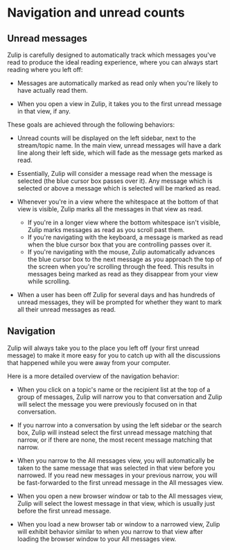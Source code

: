 # Navigation and unread counts

## Unread messages

Zulip is carefully designed to automatically track which messages
you've read to produce the ideal reading experience, where you can
always start reading where you left off:

* Messages are automatically marked as read only when you're likely to
have actually read them.

* When you open a view in Zulip, it takes you to the first unread
message in that view, if any.

These goals are achieved through the following behaviors:

* Unread counts will be displayed on the left sidebar, next to the
stream/topic name. In the main view, unread messages will have a
dark line along their left side, which will fade as the message
gets marked as read.

* Essentially, Zulip will consider a message read when the message is
selected (the blue cursor box passes over it). Any message which is
selected or above a message which is selected will be marked as read.

* Whenever you're in a view where the whitespace at the bottom of that
view is visible, Zulip marks all the messages in that view as read.
    * If you're in a longer view where the bottom whitespace isn't
    visible, Zulip marks messages as read as you scroll past them.
    * If you're navigating with the keyboard, a message is marked as
    read when the blue cursor box that you are controlling passes over
    it.
    * If you're navigating with the mouse, Zulip automatically advances
    the blue cursor box to the next message as you approach the top of
    the screen when you're scrolling through the feed. This results in
    messages being marked as read as they disappear from your view while
    scrolling.

* When a user has been off Zulip for several days and has hundreds of
unread messages, they will be prompted for whether they want to mark
all their unread messages as read.

## Navigation

Zulip will always take you to the place you left off (your first
unread message) to make it more easy for you to catch up with all the
discussions that happened while you were away from your computer.

Here is a more detailed overview of the navigation behavior:

* When you click on a topic's name or the recipient list at the top of
a group of messages, Zulip will narrow you to that conversation and
Zulip will select the message you were previously focused on in that
conversation.

* If you narrow into a conversation by using the left sidebar or the
search box, Zulip will instead select the first unread message
matching that narrow, or if there are none, the most recent message
matching that narrow.

* When you narrow to the All messages view, you will automatically be
taken to the same message that was selected in that view before
you narrowed. If you read new messages in your previous narrow, you
will be fast-forwarded to the first unread message in the All messages view.

* When you open a new browser window or tab to the All messages view, Zulip
will select the lowest message in that view, which is usually
just before the first unread message.

* When you load a new browser tab or window to a narrowed view, Zulip
will exhibit behavior similar to when you narrow to that view after
loading the browser window to your All messages view.
